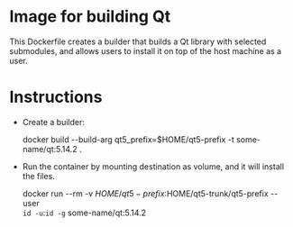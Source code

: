 # Image for building Qt
This Dockerfile creates a builder that builds a Qt library with selected
submodules, and allows users to install it on top of the host machine as a user.

# Instructions
* Create a builder:

    docker build --build-arg qt5_prefix=$HOME/qt5-prefix -t some-name/qt:5.14.2 .

* Run the container by mounting destination as volume, and it will install the
files.

    docker run --rm -v $HOME/qt5-prefix:$HOME/qt5-trunk/qt5-prefix --user \
    `id -u`:`id -g` some-name/qt:5.14.2
